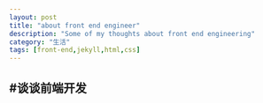 ```yaml
---
layout: post
title: "about front end engineer"
description: "Some of my thoughts about front end engineering"
category: "生活"
tags: [front-end,jekyll,html,css]
---
```

#谈谈前端开发
---
